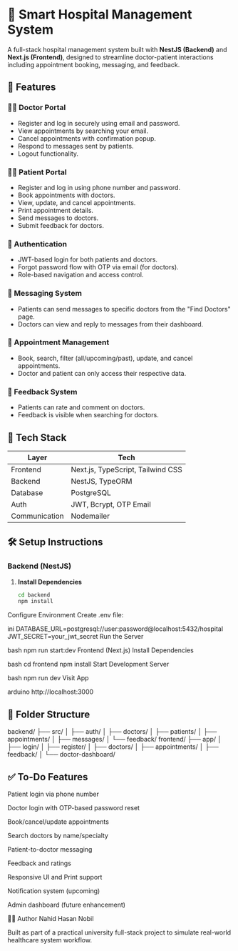 # 🏥 Smart Hospital Management System

A full-stack hospital management system built with **NestJS (Backend)** and **Next.js (Frontend)**, designed to streamline doctor-patient interactions including appointment booking, messaging, and feedback.

## 📌 Features

### 👨‍⚕️ Doctor Portal
- Register and log in securely using email and password.
- View appointments by searching your email.
- Cancel appointments with confirmation popup.
- Respond to messages sent by patients.
- Logout functionality.

### 🧑‍💼 Patient Portal
- Register and log in using phone number and password.
- Book appointments with doctors.
- View, update, and cancel appointments.
- Print appointment details.
- Send messages to doctors.
- Submit feedback for doctors.

### 🔐 Authentication
- JWT-based login for both patients and doctors.
- Forgot password flow with OTP via email (for doctors).
- Role-based navigation and access control.

### 💬 Messaging System
- Patients can send messages to specific doctors from the "Find Doctors" page.
- Doctors can view and reply to messages from their dashboard.

### 📅 Appointment Management
- Book, search, filter (all/upcoming/past), update, and cancel appointments.
- Doctor and patient can only access their respective data.

### 💬 Feedback System
- Patients can rate and comment on doctors.
- Feedback is visible when searching for doctors.

## 🔧 Tech Stack

| Layer        | Tech                       |
|--------------|----------------------------|
| Frontend     | Next.js, TypeScript, Tailwind CSS |
| Backend      | NestJS, TypeORM            |
| Database     | PostgreSQL                 |
| Auth         | JWT, Bcrypt, OTP Email     |
| Communication| Nodemailer                 |

## 🛠️ Setup Instructions

### Backend (NestJS)

1. **Install Dependencies**
   ```bash
   cd backend
   npm install
Configure Environment
Create .env file:

ini
DATABASE_URL=postgresql://user:password@localhost:5432/hospital
JWT_SECRET=your_jwt_secret
Run the Server

bash
npm run start:dev
Frontend (Next.js)
Install Dependencies

bash
cd frontend
npm install
Start Development Server

bash
npm run dev
Visit App

arduino
http://localhost:3000

## 📂 Folder Structure

backend/
├── src/
│   ├── auth/
│   ├── doctors/
│   ├── patients/
│   ├── appointments/
│   ├── messages/
│   └── feedback/
frontend/
├── app/
│   ├── login/
│   ├── register/
│   ├── doctors/
│   ├── appointments/
│   ├── feedback/
│   └── doctor-dashboard/

## ✅ To-Do Features
 Patient login via phone number

 Doctor login with OTP-based password reset

 Book/cancel/update appointments

 Search doctors by name/specialty

 Patient-to-doctor messaging

 Feedback and ratings

 Responsive UI and Print support

 Notification system (upcoming)

 Admin dashboard (future enhancement)

👨‍💻 Author
Nahid Hasan Nobil

Built as part of a practical university full-stack project to simulate real-world healthcare system workflow.



